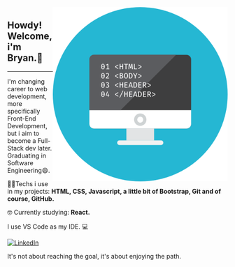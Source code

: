 <img src=".github/Coding-Html-icon.png" width="400px" align="right" alt="Computador">

<h2 align="left">Howdy! Welcome, i'm Bryan.🖖</h2>
<hr>

<p align="left"> I'm changing career to web development, more specifically Front-End Development, but i aim to become a Full-Stack dev later.  
Graduating in Software Engineering😄.</p>

<p align="left">🧑‍💻Techs i use in my projects: <strong>HTML, CSS, Javascript, a little bit of Bootstrap, Git and of course, GitHub.</strong></p>
<p align="left">🤓 Currently studying: <strong>React.</strong></p>
<p align="left">I use VS Code as my IDE. 💻</p>

<a href="https://www.linkedin.com/in/bryan-da-silva-bruzinga-b6830960/"><img src="https://img.shields.io/badge/LinkedIn-%230077B5.svg?&style=flat-square&logo=linkedin&logoColor=white" alt="LinkedIn"></a>

<p> It's not about reaching the goal, it's about enjoying the path.</p>
